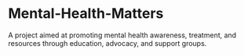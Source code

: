 # Mental-Health-Matters
A project aimed at promoting mental health awareness, treatment, and resources through education, advocacy, and support groups.
